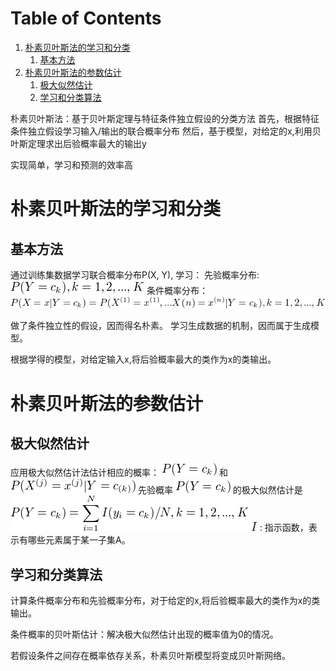 ﻿
# Table of Contents

1.  [朴素贝叶斯法的学习和分类](#orgdaceca1)
    1.  [基本方法](#org34fb153)
2.  [朴素贝叶斯法的参数估计](#org836ff19)
    1.  [极大似然估计](#org0e52736)
    2.  [学习和分类算法](#org3e9f016)

朴素贝叶斯法：基于贝叶斯定理与特征条件独立假设的分类方法
首先，根据特征条件独立假设学习输入/输出的联合概率分布
然后，基于模型，对给定的x,利用贝叶斯定理求出后验概率最大的输出y

实现简单，学习和预测的效率高


<a id="orgdaceca1"></a>

# 朴素贝叶斯法的学习和分类


<a id="org34fb153"></a>

## 基本方法

通过训练集数据学习联合概率分布P(X, Y), 学习：
先验概率分布: <img src="ltximg/2017-2-27-朴素贝叶斯法_319090e51f4568bd82b1ccd54c30f3381e956446.png" alt="2017-2-27-朴素贝叶斯法_319090e51f4568bd82b1ccd54c30f3381e956446.png" />
条件概率分布：<img src="ltximg/2017-2-27-朴素贝叶斯法_2992411d09e6976db226dc9ac2d0434bfe90bd6f.png" alt="2017-2-27-朴素贝叶斯法_2992411d09e6976db226dc9ac2d0434bfe90bd6f.png" />

做了条件独立性的假设，因而得名朴素。
学习生成数据的机制，因而属于生成模型。

根据学得的模型，对给定输入x,将后验概率最大的类作为x的类输出。


<a id="org836ff19"></a>

# 朴素贝叶斯法的参数估计


<a id="org0e52736"></a>

## 极大似然估计

应用极大似然估计法估计相应的概率： <img src="ltximg/2017-2-27-朴素贝叶斯法_5d1171df71735a7de69fe5b343b246316d019baa.png" alt="2017-2-27-朴素贝叶斯法_5d1171df71735a7de69fe5b343b246316d019baa.png" />  和 <img src="ltximg/2017-2-27-朴素贝叶斯法_def0514562b3c063498aa02b24be8b6979ffe788.png" alt="2017-2-27-朴素贝叶斯法_def0514562b3c063498aa02b24be8b6979ffe788.png" />
先验概率 <img src="ltximg/2017-2-27-朴素贝叶斯法_5d1171df71735a7de69fe5b343b246316d019baa.png" alt="2017-2-27-朴素贝叶斯法_5d1171df71735a7de69fe5b343b246316d019baa.png" /> 的极大似然估计是
<img src="ltximg/2017-2-27-朴素贝叶斯法_705196d28fc740ad02da43ba257fc1f7639da504.png" alt="2017-2-27-朴素贝叶斯法_705196d28fc740ad02da43ba257fc1f7639da504.png" />
<img src="ltximg/2017-2-27-朴素贝叶斯法_2c22f477e59e4c40702072a716a680f53b0e0a50.png" alt="2017-2-27-朴素贝叶斯法_2c22f477e59e4c40702072a716a680f53b0e0a50.png" /> : 指示函数，表示有哪些元素属于某一子集A。


<a id="org3e9f016"></a>

## 学习和分类算法

计算条件概率分布和先验概率分布，对于给定的x,将后验概率最大的类作为x的类输出。

条件概率的贝叶斯估计：解决极大似然估计出现的概率值为0的情况。

若假设条件之间存在概率依存关系，朴素贝叶斯模型将变成贝叶斯网络。

